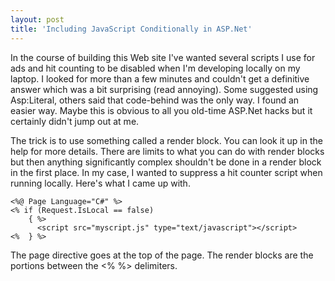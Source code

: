 ```yaml
---
layout: post  
title: 'Including JavaScript Conditionally in ASP.Net'
---
```

In the course of building this Web site I've wanted several scripts I use for ads and hit counting to be disabled when I'm developing locally on my laptop. I looked for more than a few minutes and couldn't get a definitive answer which was a bit surprising (read annoying). Some suggested using Asp:Literal, others said that code-behind was the only way. I found an easier way. Maybe this is obvious to all you old-time ASP.Net hacks but it certainly didn't jump out at me.

The trick is to use something called a render block. You can look it up in the help for more details. There are limits to what you can do with render blocks but then anything significantly complex shouldn't be done in a render block in the first place. In my case, I wanted to suppress a hit counter script when running locally. Here's what I came up with.
    
    <%@ Page Language="C#" %>  
    <% if (Request.IsLocal == false)  
        { %>  
          <script src="myscript.js" type="text/javascript"></script>  
    <%  } %>

The page directive goes at the top of the page. The render blocks are the portions between the <% %> delimiters.
